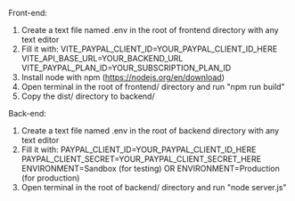 Front-end:

1. Create a text file named .env in the root of frontend directory with any text editor
2. Fill it with:
   VITE_PAYPAL_CLIENT_ID=YOUR_PAYPAL_CLIENT_ID_HERE
   VITE_API_BASE_URL=YOUR_BACKEND_URL
   VITE_PAYPAL_PLAN_ID=YOUR_SUBSCRIPTION_PLAN_ID
3. Install node with npm (https://nodejs.org/en/download)
4. Open terminal in the root of frontend/ directory and run "npm run build"
5. Copy the dist/ directory to backend/

Back-end:

1. Create a text file named .env in the root of backend directory with any text editor
2. Fill it with:
   PAYPAL_CLIENT_ID=YOUR_PAYPAL_CLIENT_ID_HERE
   PAYPAL_CLIENT_SECRET=YOUR_PAYPAL_CLIENT_SECRET_HERE
   ENVIRONMENT=Sandbox (for testing) OR ENVIRONMENT=Production (for production)
3. Open terminal in the root of backend/ directory and run "node server.js"
